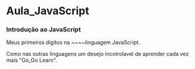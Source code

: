 # Aula_JavaScript
### Introdução ao JavaScript
Meus primeiros digitos na ~~~~linguagem JavaScript.

Como nas outras linguagens um desejo incotrolavel de aprender cada vez mais "Go_Go Learn".
